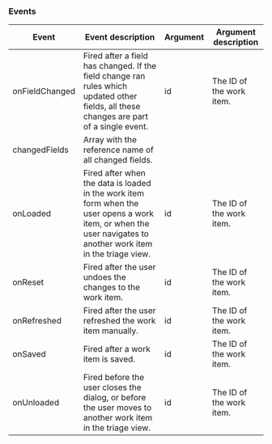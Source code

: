 <p></p>

### Events

| Event             | Event description | Argument | Argument description |
|-------------------|-------------------|----------|----------------------|
| onFieldChanged    | Fired after a field has changed. If the field change ran rules which updated other fields, all these changes are part of a single event. | id | The ID of the work item. |
| changedFields     | Array with the reference name of all changed fields. |          |                      |
| onLoaded      | Fired after when the data is loaded in the work item form when the user opens a work item, or when the user navigates to another work item in the triage view. | id | The ID of the work item.  |
| onReset      | Fired after the user undoes the changes to the work item. | id | The ID of the work item. |
| onRefreshed      | Fired after the user refreshed the work item manually. | id | The ID of the work item. |
| onSaved      | Fired after a work item is saved. | id | The ID of the work item. |
| onUnloaded      | Fired before the user closes the dialog, or before the user moves to another work item in the triage view. | id | The ID of the work item. |
